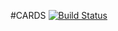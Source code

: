 #CARDS [![Build Status](https://api.travis-ci.org/NickFoden/cards.svg?branch=master)](https://travis-ci.org/NickFoden/cards)